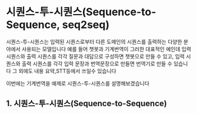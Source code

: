 # 시퀀스-투-시퀀스(Sequence-to-Sequence, seq2seq)

시퀀스-투-시퀀스는 입력된 시퀀스로부터 다른 도메인의 시퀀스를 출력하는 다양한 분야에서 사용되는 모델입니다 예를 들어 챗봇과 기계번역이 그러한 대표적인 예인데 입력 시퀀스와 출력 시퀀스를 각각 질문과 대답으로 구성하면 챗봇으로 만들 수 있고, 입력 시퀀스와 출력 시퀀스를 각각 입력 문장과 번역문장으로 만들면 번역기로 만들 수 있습니다 
그 외에도 내용 요약,STT등에서 쓰일수 있습니다 

이번에는 기계번역을 예제로 시퀀스-투-시퀀스를 설명해보겠습니다 

## 1. 시퀀스-투-시퀀스(Sequence-to-Sequence)